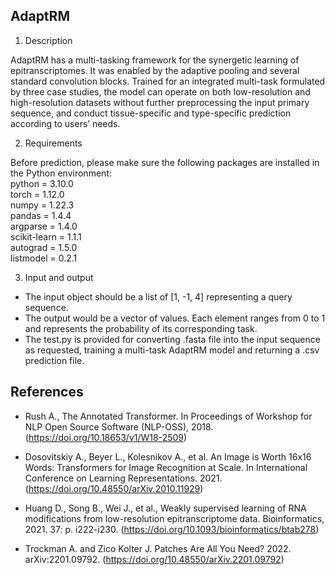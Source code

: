 ## AdaptRM 

1.	Description  

AdaptRM has a multi-tasking framework for the synergetic learning of epitranscriptomes. It was enabled by the adaptive pooling and several standard convolution blocks. Trained for an integrated multi-task formulated by three case studies, the model can operate on both low-resolution and high-resolution datasets without further preprocessing the input primary sequence, and conduct tissue-specific and type-specific prediction according to users’ needs. 

2.	Requirements  

Before prediction, please make sure the following packages are installed in the Python environment:  
python = 3.10.0  
torch = 1.12.0  
numpy = 1.22.3  
pandas = 1.4.4  
argparse = 1.4.0  
scikit-learn = 1.1.1  
autograd = 1.5.0  
listmodel = 0.2.1  

3.	Input and output  
* The input object should be a list of [1, -1, 4] representing a query sequence.  
* The output would be a vector of values. Each element ranges from 0 to 1 and represents the probability of its corresponding task.  
* The test.py is provided for converting .fasta file into the input sequence as requested, training a multi-task AdaptRM model and returning a .csv prediction file.  

## References  
* Rush A., The Annotated Transformer. In Proceedings of Workshop for NLP Open Source Software (NLP-OSS), 2018.(https://doi.org/10.18653/v1/W18-2509)

* Dosovitskiy A., Beyer L., Kolesnikov A., et al. An Image is Worth 16x16 Words: Transformers for Image Recognition at Scale. In International Conference on Learning Representations. 2021. (https://doi.org/10.48550/arXiv.2010.11929)

* Huang D., Song B., Wei J., et al., Weakly supervised learning of RNA modifications from low-resolution epitranscriptome data. Bioinformatics, 2021. 37: p. i222-i230. (https://doi.org/10.1093/bioinformatics/btab278)

* Trockman A. and Zico Kolter J. Patches Are All You Need? 2022. arXiv:2201.09792. (https://doi.org/10.48550/arXiv.2201.09792)



